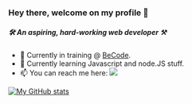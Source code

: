### Hey there, welcome on my profile 👋

<!--
**Kaleidosport/Kaleidosport** is a ✨ _special_ ✨ repository because its `README.md` (this file) appears on your GitHub profile.

Here are some ideas to get you started:

- 🔭 I’m currently working on ...
- 🌱 I’m currently learning ...
- 👯 I’m looking to collaborate on ...
- 🤔 I’m looking for help with ...
- 💬 Ask me about ...
- 📫 How to reach me: ...
- 😄 Pronouns: ...
- ⚡ Fun fact: ...
-->
  
##### 🛠️ An aspiring, hard-working web developer ⚒️  
  
- 🔭 Currently in training @ [BeCode](https://github.com/becodeorg).
- 🌱 Currently learning Javascript and node.JS stuff.
- 📫 You can reach me here: <a href="https://www.linkedin.com/in/anthonylambert14/"><img src="https://img.shields.io/badge/LinkedIn-0A66C2?logo=linkedin&logoColor=white&style=flat-square" /></a> 
  
  
[![My GitHub stats](https://github-readme-stats.vercel.app/api?username=Kaleidosport&show_icons=true&theme=tokyonight)](https://github.com/Kaleidosport/github-readme-stats)
